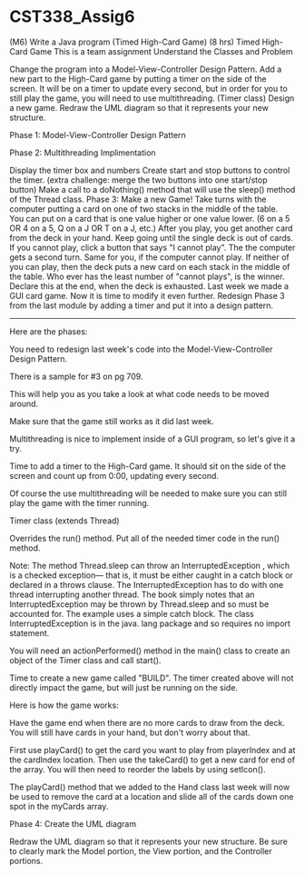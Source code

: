 # CST338_Assig6
(M6) Write a Java program (Timed High-Card Game) (8 hrs)
Timed High-Card Game
This is a team assignment
Understand the Classes and Problem

Change the program into a Model-View-Controller Design Pattern.
Add a new part to the High-Card game by putting a timer on the side of the screen.
It will be on a timer to update every second, but in order for you to still play the game,
you will need to use multithreading.  (Timer class)
Design a new game.
Redraw the UML diagram so that it represents your new structure.

Phase 1: Model-View-Controller Design Pattern

Phase 2: Multithreading Implimentation

Display the timer box and numbers
Create start and stop buttons to control the timer. (extra challenge: merge the two buttons into one start/stop button)
Make a call to a doNothing() method that will use the sleep() method of the Thread class. 
Phase 3: Make a new Game!
Take turns with the computer putting a card on one of two stacks in the middle of the table.  
You can put on a card that is one value higher or one value lower.  (6 on a 5 OR 4 on a 5, Q on a J OR T on a J, etc.) 
After you play, you get another card from the deck in your hand.
Keep going until the single deck is out of cards.
If you cannot play, click a button that says "I cannot play".  The the computer gets a second turn.  Same for you, if the computer cannot play.  If neither of you can play, then the deck puts a new card on each stack in the middle of the table.
Who ever has the least number of "cannot plays", is the winner.  Declare this at the end, when the deck is exhausted.
Last week we made a GUI card game.  Now it is time to modify it even further.  Redesign Phase 3 from the last module by adding a timer and put it into a design pattern.

------------------------------------------------
Here are the phases:

You need to redesign last week's code into the Model-View-Controller Design Pattern.

There is a sample for #3 on pg 709.

This will help you as you take a look at what code needs to be moved around.

Make sure that the game still works as it did last week.

Multithreading is nice to implement inside of a GUI program, so let's give it a try.

Time to add a timer to the High-Card game.  It should sit on the side of the screen and count up from 0:00, updating every second. 

Of course the use multithreading will be needed to make sure you can still play the game with the timer running. 

Timer class (extends Thread)

Overrides the run() method.  Put all of the needed timer code in the run() method.

Note: The method Thread.sleep can throw an InterruptedException , which is a checked exception— that is, it must be either caught in a catch block or declared in a throws clause. The InterruptedException has to do with one thread interrupting another thread. The book simply notes that an InterruptedException may be thrown by Thread.sleep and so must be accounted for.  The example uses a simple catch block. The class InterruptedException is in the java. lang package and so requires no import statement.

You will need an actionPerformed() method in the main() class to create an object of the Timer class and call start().

Time to create a new game called "BUILD".  The timer created above will not directly impact the game, but will just be running on the side.

Here is how the game works:

Have the game end when there are no more cards to draw from the deck.  You will still have cards in your hand, but don't worry about that.

First use playCard() to get the card you want to play from playerIndex and at the cardIndex location.  Then use the takeCard() to get a new card for end of the array.  You will then need to reorder the labels by using setIcon().

The playCard() method that we added to the Hand class last week will now be used to remove the card at a location and slide all of the cards down one spot in the myCards array.  

Phase 4: Create the UML diagram

Redraw the UML diagram so that it represents your new structure.  Be sure to clearly mark the Model portion, the View portion, and the Controller portions.
